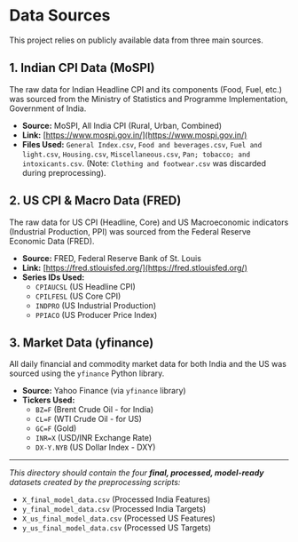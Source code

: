# Data Sources

This project relies on publicly available data from three main sources.

## 1. Indian CPI Data (MoSPI)

The raw data for Indian Headline CPI and its components (Food, Fuel, etc.) was sourced from the Ministry of Statistics and Programme Implementation, Government of India.

* **Source:** MoSPI, All India CPI (Rural, Urban, Combined)
* **Link:** [https://www.mospi.gov.in/](https://www.mospi.gov.in/)
* **Files Used:** `General Index.csv`, `Food and beverages.csv`, `Fuel and light.csv`, `Housing.csv`, `Miscellaneous.csv`, `Pan; tobacco; and intoxicants.csv`. (Note: `Clothing and footwear.csv` was discarded during preprocessing).

## 2. US CPI & Macro Data (FRED)

The raw data for US CPI (Headline, Core) and US Macroeconomic indicators (Industrial Production, PPI) was sourced from the Federal Reserve Economic Data (FRED).

* **Source:** FRED, Federal Reserve Bank of St. Louis
* **Link:** [https://fred.stlouisfed.org/](https://fred.stlouisfed.org/)
* **Series IDs Used:**
    * `CPIAUCSL` (US Headline CPI)
    * `CPILFESL` (US Core CPI)
    * `INDPRO` (US Industrial Production)
    * `PPIACO` (US Producer Price Index)

## 3. Market Data (yfinance)

All daily financial and commodity market data for both India and the US was sourced using the `yfinance` Python library.

* **Source:** Yahoo Finance (via `yfinance` library)
* **Tickers Used:**
    * `BZ=F` (Brent Crude Oil - for India)
    * `CL=F` (WTI Crude Oil - for US)
    * `GC=F` (Gold)
    * `INR=X` (USD/INR Exchange Rate)
    * `DX-Y.NYB` (US Dollar Index - DXY)

---
*This directory should contain the four **final, processed, model-ready** datasets created by the preprocessing scripts:*
* `X_final_model_data.csv` (Processed India Features)
* `y_final_model_data.csv` (Processed India Targets)
* `X_us_final_model_data.csv` (Processed US Features)
* `y_us_final_model_data.csv` (Processed US Targets)
